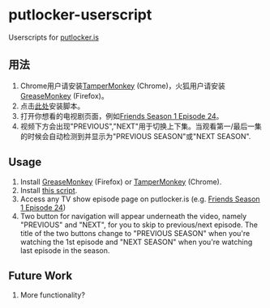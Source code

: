 # putlocker-userscript
Userscripts for [putlocker.is](http://putlocker.is)

## 用法
1. Chrome用户请安装[TamperMonkey](https://chrome.google.com/webstore/detail/tampermonkey/dhdgffkkebhmkfjojejmpbldmpobfkfo?hl=en) (Chrome)，火狐用户请安装[GreaseMonkey](https://addons.mozilla.org/en-us/firefox/addon/greasemonkey/) (Firefox)。
2. 点击[此处](https://github.com/kaneorotar/putlocker-userscript/raw/master/putlocker-navi.user.js)安装脚本。
3. 打开你想看的电视剧页面，例如[Friends Season 1 Episode 24](http://putlocker.is/watch-friends-tvshow-season-1-episode-24-online-free-putlocker.html)。
4. 视频下方会出现"PREVIOUS","NEXT"用于切换上下集。当观看第一/最后一集的时候会自动检测到并显示为"PREVIOUS SEASON"或"NEXT SEASON".

## Usage
1. Install [GreaseMonkey](https://addons.mozilla.org/en-us/firefox/addon/greasemonkey/) (Firefox) or [TamperMonkey](https://chrome.google.com/webstore/detail/tampermonkey/dhdgffkkebhmkfjojejmpbldmpobfkfo?hl=en) (Chrome).
2. Install [this script](https://github.com/kaneorotar/putlocker-userscript/raw/master/putlocker-navi.user.js).
3. Access any TV show episode page on putlocker.is (e.g. [Friends Season 1 Episode 24](http://putlocker.is/watch-friends-tvshow-season-1-episode-24-online-free-putlocker.html))
4. Two button for navigation will appear underneath the video, namely "PREVIOUS" and "NEXT", for you to skip to previous/next episode. The title of the two buttons change to "PREVIOUS SEASON" when you're watching the 1st episode and "NEXT SEASON" when you're watching last episode in the season.

## Future Work
1. More functionality?